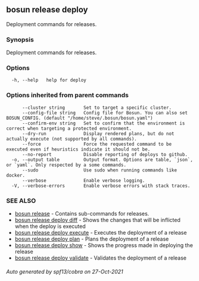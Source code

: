 ## bosun release deploy

Deployment commands for releases.

### Synopsis

Deployment commands for releases.

### Options

```
  -h, --help   help for deploy
```

### Options inherited from parent commands

```
      --cluster string       Set to target a specific cluster.
      --config-file string   Config file for Bosun. You can also set BOSUN_CONFIG. (default "/home/steve/.bosun/bosun.yaml")
      --confirm-env string   Set to confirm that the environment is correct when targeting a protected environment.
      --dry-run              Display rendered plans, but do not actually execute (not supported by all commands).
      --force                Force the requested command to be executed even if heuristics indicate it should not be.
      --no-report            Disable reporting of deploys to github.
  -o, --output table         Output format. Options are table, `json`, or `yaml`. Only respected by a some commands.
      --sudo                 Use sudo when running commands like docker.
      --verbose              Enable verbose logging.
  -V, --verbose-errors       Enable verbose errors with stack traces.
```

### SEE ALSO

* [bosun release](bosun_release.md)	 - Contains sub-commands for releases.
* [bosun release deploy diff](bosun_release_deploy_diff.md)	 - Shows the changes that will be inflicted when the deploy is executed
* [bosun release deploy execute](bosun_release_deploy_execute.md)	 - Executes the deployment of a release
* [bosun release deploy plan](bosun_release_deploy_plan.md)	 - Plans the deployment of a release
* [bosun release deploy show](bosun_release_deploy_show.md)	 - Shows the progress made in deploying the release
* [bosun release deploy validate](bosun_release_deploy_validate.md)	 - Validates the deployment of a release

###### Auto generated by spf13/cobra on 27-Oct-2021
